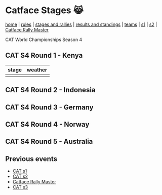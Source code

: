 # Catface Stages 😹

[home](index.md) | [rules](rules.md) | [stages and rallies](stages.md) | [results and standings](results.md) | [teams](teams.md) | [s1](s1/s1_index.md) | [s2](s2/s2_index.md) | 
[Catface Rally Master](s2/s2_index.md)

CAT World Championships Season 4

## CAT S4 Round 1 - Kenya

| stage | weather |
| ----- | ------  |
|       |         |

## CAT S4 Round 2 - Indonesia

## CAT S4 Round 3 - Germany

## CAT S4 Round 4 - Norway

## CAT S4 Round 5 - Australia


## Previous events
- [CAT s1](s1/s1_index.md)
- [CAT s2](s2/s2_index.md)
- [Catface Rally Master](rally_master.md)
- [CAT s3](s3/s3_index.md)
